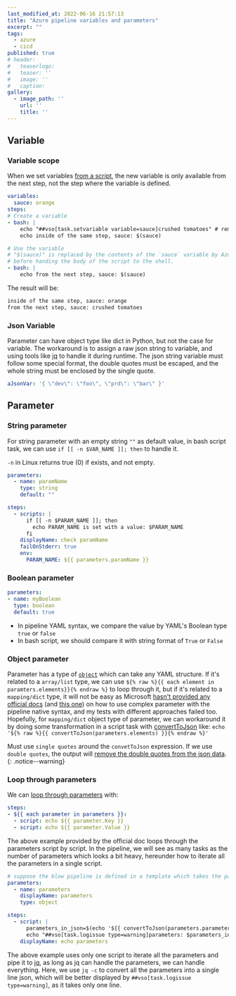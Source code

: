 ```yaml
---
last_modified_at: 2022-06-16 21:57:13
title: "Azure pipeline variables and parameters"
excerpt: ""
tags:
  - azure
  - cicd
published: true
# header:
#   teaserlogo:
#   teaser: ''
#   image: ''
#   caption:
gallery:
  - image_path: ''
    url: ''
    title: ''
---
```


## Variable

### Variable scope

When we set variables [from a script](https://docs.microsoft.com/en-us/azure/devops/pipelines/process/variables?view=azure-devops&tabs=yaml%2Cbatch#set-a-job-scoped-variable-from-a-script), the new variable is only available from the next step, not the step where the variable is defined.

```yml
variables:
  sauce: orange
steps:
# Create a variable
- bash: |
    echo "##vso[task.setvariable variable=sauce]crushed tomatoes" # remember to use double quotes
    echo inside of the same step, sauce: $(sauce)

# Use the variable
# "$(sauce)" is replaced by the contents of the `sauce` variable by Azure Pipelines
# before handing the body of the script to the shell.
- bash: |
    echo from the next step, sauce: $(sauce)
```

The result will be:

```bash
inside of the same step, sauce: orange
from the next step, sauce: crushed tomatoes
```

### Json Variable

Parameter can have object type like dict in Python, but not the case for variable. The workaround is to assign a raw json string to variable, and using tools like [jq](https://stedolan.github.io/jq/) to handle it during runtime. The json string variable must follow some special format, the double quotes must be escaped, and the whole string must be enclosed by the single quote.

```yml
aJsonVar: '{ \"dev\": \"foo\", \"prd\": \"bar\" }'
```

## Parameter

### String parameter

For string parameter with an empty string `""` as default value, in bash script task, we can use `if [[ -n $VAR_NAME ]]; then` to handle it.

`-n` in Linux returns true (0) if exists, and not empty.

```yaml
parameters:
  - name: paramName
    type: string
    default: ""

steps:
  - scripts: |
      if [[ -n $PARAM_NAME ]]; then
        echo PARAM_NAME is set with a value: $PARAM_NAME
      fi
    displayName: check paramName
    failOnStderr: true
    env:
      PARAM_NAME: ${{ parameters.paramName }}
```

### Boolean parameter

```yml
parameters:
- name: myBoolean
  type: boolean
  default: true
```

- In pipeline YAML syntax, we compare the value by YAML's Boolean type `true` or `false`
- In bash script, we should compare it with string format of `True` or `False`

### Object parameter

Parameter has a type of [`object`](https://docs.microsoft.com/en-us/azure/devops/pipelines/process/runtime-parameters?view=azure-devops&tabs=script#parameter-data-types) which can take any YAML structure. If it's related to a `array/list` type, we can use `${% raw %}{{ each element in paramters.elements}}{% endraw %}` to loop through it, but if it's related to a `mapping/dict` type, it will not be easy as Microsoft [hasn't provided any official docs](https://github.com/microsoft/azure-pipelines-yaml/issues/427) (and [this one](https://stackoverflow.com/a/59987335/5095636)) on how to use complex parameter with the pipeline native syntax, and my tests with different approaches failed too. Hopefully, for `mapping/dict` object type of parameter, we can workaround it by doing some transformation in a script task with [convertToJson](https://docs.microsoft.com/en-us/azure/devops/pipelines/process/expressions?view=azure-devops#converttojson) like: `echo '${% raw %}{{ convertToJson(parameters.elements) }}{% endraw %}'`

Must use `single quotes` around the `convetToJson` expression. If we use `double quotes`, the output will [remove the double quotes from the json data](https://github.com/MicrosoftDocs/azure-devops-docs/issues/11983#issuecomment-1055651836).
{: .notice--warning}

### Loop through parameters

We can [loop through parameters](https://docs.microsoft.com/en-us/azure/devops/pipelines/process/runtime-parameters?view=azure-devops&tabs=script#loop-through-parameters) with:

<!-- {% raw %} -->
```yaml
steps:
- ${{ each parameter in parameters }}:
  - script: echo ${{ parameter.Key }}
  - script: echo ${{ parameter.Value }}
```
<!-- {% endraw %} -->

The above example provided by the official doc loops through the parameters script by script.
In the pipeline, we will see as many tasks as the number of parameters which looks a bit heavy, hereunder how to iterate all the parameters in a single script.

<!-- {% raw %} -->
```yaml
# suppose the blow pipeline is defined in a template which takes the parameter with name `parameters`, so we can reuse it in any other pipelines.
parameters:
  - name: parameters
    displayName: parameters
    type: object

steps:
  - script: |
      parameters_in_json=$(echo '${{ convertToJson(parameters.parameters) }}' | jq -c)
      echo "##vso[task.logissue type=warning]parameters: $parameters_in_json"
    displayName: echo parameters
```
<!-- {% endraw %} -->

The above example uses only one script to iterate all the parameters and pipe it to [jq](https://stedolan.github.io/jq/), as long as jq can handle the parameters, we can handle everything.
Here, we use `jq -c` to convert all the parameters into a single line json, which will be better displayed by `##vso[task.logissue type=warning]`, as it takes only one line.
